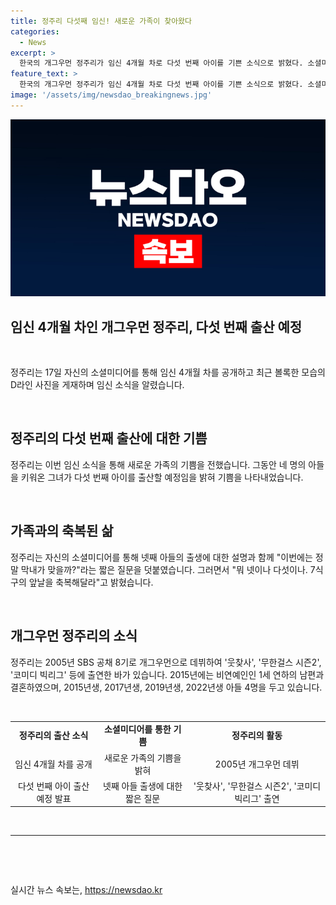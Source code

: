 ```yaml
---
title: 정주리 다섯째 임신! 새로운 가족이 찾아왔다
categories:
  - News
excerpt: >
  한국의 개그우먼 정주리가 임신 4개월 차로 다섯 번째 아이를 기쁜 소식으로 밝혔다. 소셜미디어를 통해 공개한 사진에서 볼록한 모습을 보여주며 만삭 사진 아님이라며 팬들을 놀라게 했다. 39세인 그녀는 아들 4명을 둔 엄마이자 개그우먼으로 활약하며 화제다. 정주리는 개그우먼으로 SBS 공채 8기에 선발돼 웃찾사, 무한걸스 시즌2, 코미디 빅리그 등에 출연한 바 있다.
feature_text: >
  한국의 개그우먼 정주리가 임신 4개월 차로 다섯 번째 아이를 기쁜 소식으로 밝혔다. 소셜미디어를 통해 공개한 사진에서 볼록한 모습을 보여주며 만삭 사진 아님이라며 팬들을 놀라게 했다. 39세인 그녀는 아들 4명을 둔 엄마이자 개그우먼으로 활약하며 화제다. 정주리는 개그우먼으로 SBS 공채 8기에 선발돼 웃찾사, 무한걸스 시즌2, 코미디 빅리그 등에 출연한 바 있다.
image: '/assets/img/newsdao_breakingnews.jpg'
---
```


<p><img src="/assets/img/newsdao_breakingnews.jpg" alt="bookingtag 속보" /></p>

<h2 data-ke-size="size24">임신 4개월 차인 개그우먼 정주리, 다섯 번째 출산 예정</h2>

<p data-ke-size="size16">&nbsp;</p>

<p>정주리는 17일 자신의 소셜미디어를 통해 임신 4개월 차를 공개하고 최근 볼록한 모습의 D라인 사진을 게재하며 임신 소식을 알렸습니다. </p></p>

<p data-ke-size="size16">&nbsp;</p>

<h2 data-ke-size="size26">정주리의 다섯 번째 출산에 대한 기쁨</h2>

<p data-ke-size="size16">정주리는 이번 임신 소식을 통해 새로운 가족의 기쁨을 전했습니다. 그동안 네 명의 아들을 키워온 그녀가 다섯 번째 아이를 출산할 예정임을 밝혀 기쁨을 나타내었습니다. </p>

<p data-ke-size="size16">&nbsp;</p>

<h2 data-ke-size="size26">가족과의 축복된 삶</h2>

<p data-ke-size="size16">정주리는 자신의 소셜미디어를 통해 넷째 아들의 출생에 대한 설명과 함께 "이번에는 정말 막내가 맞을까?"라는 짧은 질문을 덧붙였습니다. 그러면서 "뭐 넷이나 다섯이나. 7식구의 앞날을 축복해달라"고 밝혔습니다. </p>

<p data-ke-size="size16">&nbsp;</p>

<h2 data-ke-size="size26">개그우먼 정주리의 소식</h2>

<p data-ke-size="size16">정주리는 2005년 SBS 공채 8기로 개그우먼으로 데뷔하여 '웃찾사', '무한걸스 시즌2', '코미디 빅리그' 등에 출연한 바가 있습니다. 2015년에는 비연예인인 1세 연하의 남편과 결혼하였으며, 2015년생, 2017년생, 2019년생, 2022년생 아들 4명을 두고 있습니다.</p>

<p data-ke-size="size16">&nbsp;</p>

<table>
   <tbody>
      <tr>
         <td style="text-align: center; height: 17px;"><b>정주리의 출산 소식</b></td>
         <td style="text-align: center; height: 17px;"><b>소셜미디어를 통한 기쁨</b></td>
         <td style="text-align: center; height: 17px;"><b>정주리의 활동</b></td>
      </tr>
      <tr>
         <td style="text-align: center;">임신 4개월 차를 공개</td>
         <td style="text-align: center;">새로운 가족의 기쁨을 밝혀</td>
         <td style="text-align: center;">2005년 개그우먼 데뷔</td>
      </tr>
      <tr>
         <td style="text-align: center;">다섯 번째 아이 출산 예정 발표</td>
         <td style="text-align: center;">넷째 아들 출생에 대한 짧은 질문</td>
         <td style="text-align: center;">'웃찾사', '무한걸스 시즌2', '코미디 빅리그' 출연</td>
      </tr>
   </tbody>
</table>

<p data-ke-size="size16">&nbsp;</p>

<hr>

<p data-ke-size="size16">&nbsp;</p>

<p data-ke-size="size16">&nbsp;</p>
실시간 뉴스 속보는, <a href="https://newsdao.kr" rel="dofollow">https://newsdao.kr</a>


